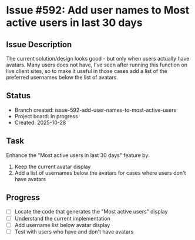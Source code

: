 # Issue #592: Add user names to Most active users in last 30 days

## Issue Description

The current solution/design looks good - but only when users actually have avatars. Many users does not have, I've seen after running this function on live client sites, so to make it useful in those cases add a list of the preferred usernames below the list of avatars.

## Status

- Branch created: issue-592-add-user-names-to-most-active-users
- Project board: In progress
- Created: 2025-10-28

## Task

Enhance the "Most active users in last 30 days" feature by:
1. Keep the current avatar display
2. Add a list of usernames below the avatars for cases where users don't have avatars

## Progress

- [ ] Locate the code that generates the "Most active users" display
- [ ] Understand the current implementation
- [ ] Add username list below avatar display
- [ ] Test with users who have and don't have avatars

